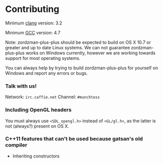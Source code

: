 Contributing
============

Minimum [clang](https://github.com/llvm-mirror/clang) version: 3.2

Minimum [GCC](https://gcc.gnu.org/gcc-4.7) version: 4.7

Note: zordzman-plus-plus should be expected to build on OS X 10.7 or greater and
up to date Linux systems.
We can not guarantee zordzman-plus-plus works on Windows currently, however we are
working towards support for most operating systems.

You can always help by trying to build zordzman-plus-plus for yourself on Windows
and report any errors or bugs.

### Talk with us! ###

Network: `irc.caffie.net`
Channel: `#munchtoss`

### Including OpenGL headers ###

You must always use `<SDL_opengl.h>` instead of `<GL/gl.h>`, as the latter is
not (always?) present on OS X.

### C++11 features that can't be used because gatsan's old compiler ###
- Inheriting constructors
